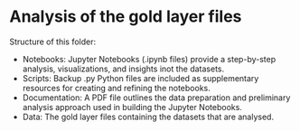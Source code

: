 
# Analysis of the gold layer files

Structure of this folder:
- Notebooks: Jupyter Notebooks (.ipynb files) provide a step-by-step analysis, visualizations, and insights inot the datasets.
- Scripts: Backup .py Python files are included as supplementary resources for creating and refining the notebooks.
- Documentation: A PDF file outlines the data preparation and preliminary analysis approach used in building the Jupyter Notebooks.
- Data: The gold layer files containing the datasets that are analysed.